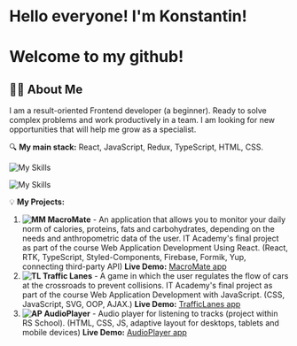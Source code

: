   
# Hello everyone! I'm Konstantin! 
# Welcome to my github! 
## 👩‍💻 About Me

I am a result-oriented Frontend developer (a beginner).
Ready to solve complex problems and work productively in a team. I am looking for new opportunities that will help me grow as a specialist.

🔍 **My main stack:** React, JavaScript, Redux, TypeScript, HTML, CSS.

![My Skills](https://skillicons.dev/icons?i=react,redux,js,ts,html,css)

![My Skills](https://skillicons.dev/icons?i=svg,styledcomponents,firebase,github,git,figma)

💡 **My Projects:**
1. **![MM](https://github.com/user-attachments/assets/aae66416-8ce4-4cf0-a972-1ddd8e65a399)
 MacroMate** - An application that allows you to monitor your daily norm of calories, proteins, fats and carbohydrates, depending on the needs and anthropometric data of the user.
IT Academy's final project as part of the course Web Application Development Using React. (React, RTK, TypeScript, Styled-Components, Firebase, Formik, Yup, connecting third-party API)
**Live Demo:** [MacroMate app](https://macromate-796f7.web.app)
2. **![TL](https://github.com/user-attachments/assets/6cd09736-754e-43a2-83cd-d948948196cf)
 Traffic Lanes** - A game in which the user regulates the flow of cars at the crossroads to prevent collisions.
IT Academy's final project as part of the course Web Application Development with JavaScript. (CSS, JavaScript, SVG, OOP, AJAX.)
**Live Demo:** [TrafficLanes app](https://bolbotunov.github.io/traffic_lanes/)
3. **![AP](https://github.com/user-attachments/assets/e95b110c-8044-4a4a-aa50-d8881df4e754)
 AudioPlayer** - Audio player for listening to tracks (project within RS School).
(HTML, CSS, JS, adaptive layout for desktops, tablets and mobile devices)
**Live Demo:** [AudioPlayer app](https://rolling-scopes-school.github.io/bolbotunov-JSFEPRESCHOOL2024Q2/audio-player/)
